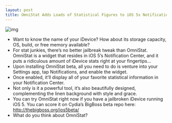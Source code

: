 ```yaml
---
layout: post
title: OmniStat Adds Loads of Statistical Figures to iOS 5s Notification Center
---
```

![img](http://media.idownloadblog.com/wp-content/uploads/2011/10/OmniStat.png)
* Want to know the name of your iDevice? How about its storage capacity, OS, build, or free memory available?
* For stat junkies, there’s no better jailbreak tweak than OmniStat. OmniStat is a widget that resides in iOS 5’s Notification Center, and it puts a ridiculous amount of iDevice stats right at your fingertips…
* Upon installing OmniStat beta, all you need to do is venture into your Settings app, tap Notifications, and enable the widget.
* Once enabled, it’ll display all of your favorite statistical information in your Notification Center.
* Not only is it a powerful tool, it’s also beautifully designed, complementing the linen background with style and grace.
* You can try OmniStat right now if you have a jailbroken iDevice running iOS 5. You can score it on Cydia’s BigBoss beta repo here: http://thebigboss.org/ios5beta/
* What do you think about OmniStat?

